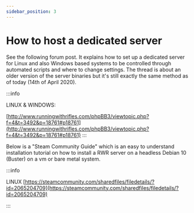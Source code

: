 ```yaml
---
sidebar_position: 3
---
```

# How to host a dedicated server

See the following forum post. It explains how to set up a dedicated server for Linux and also Windows based systems to be controlled through automated scripts and where to change settings. The thread is about an older version of the server binaries but it's still exactly the same method as of today (14th of April 2020).

:::info

LINUX & WINDOWS:

[http://www.runningwithrifles.com/phpBB3/viewtopic.php?f=4&t=3492&p=18761#p18761](http://www.runningwithrifles.com/phpBB3/viewtopic.php?f=4&t=3492&p=18761#p18761)
:::


Below is a "Steam Community Guide" which is an easy to understand installation tutorial on how to install a RWR server on a headless Debian 10 (Buster) on a vm or bare metal system.

:::info

LINUX
[https://steamcommunity.com/sharedfiles/filedetails/?id=2065204709](https://steamcommunity.com/sharedfiles/filedetails/?id=2065204709)

:::